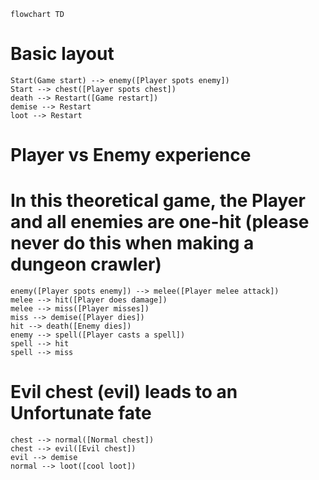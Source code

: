 ```mermaid
flowchart TD
```

# Basic layout

```mermaid
Start(Game start) --> enemy([Player spots enemy])
Start --> chest([Player spots chest])
death --> Restart([Game restart])
demise --> Restart
loot --> Restart
```

# Player vs Enemy experience
# In this theoretical game, the Player and all enemies are one-hit (please never do this when making a dungeon crawler)

```mermaid
enemy([Player spots enemy]) --> melee([Player melee attack])
melee --> hit([Player does damage])
melee --> miss([Player misses])
miss --> demise([Player dies])
hit --> death([Enemy dies])
enemy --> spell([Player casts a spell])
spell --> hit
spell --> miss
```

# Evil chest (evil) leads to an Unfortunate fate

```mermaid
chest --> normal([Normal chest])
chest --> evil([Evil chest])
evil --> demise
normal --> loot([cool loot])
```
